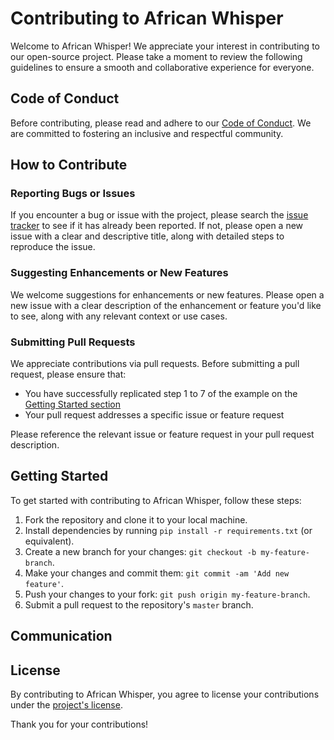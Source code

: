 # Contributing to African Whisper

Welcome to African Whisper! We appreciate your interest in contributing to our open-source project. Please take a moment to review the following guidelines to ensure a smooth and collaborative experience for everyone.

## Code of Conduct

Before contributing, please read and adhere to our [Code of Conduct](https://github.com/KevKibe/African-Whisper/blob/master/DOCS/CODE_OF_CONDUCT.md). We are committed to fostering an inclusive and respectful community.

## How to Contribute

### Reporting Bugs or Issues

If you encounter a bug or issue with the project, please search the [issue tracker](https://github.com/KevKibe/African-Whisper/issues) to see if it has already been reported. If not, please open a new issue with a clear and descriptive title, along with detailed steps to reproduce the issue.

### Suggesting Enhancements or New Features

We welcome suggestions for enhancements or new features. Please open a new issue with a clear description of the enhancement or feature you'd like to see, along with any relevant context or use cases.

### Submitting Pull Requests

We appreciate contributions via pull requests. Before submitting a pull request, please ensure that:

<!-- - Your code follows our [code style guidelines](link-to-code-style-guidelines) -->
- You have successfully replicated step 1 to 7 of the example on the [Getting Started section](https://github.com/KevKibe/African-Whisper/blob/master/README.md) 
- Your pull request addresses a specific issue or feature request

Please reference the relevant issue or feature request in your pull request description.

## Getting Started

To get started with contributing to African Whisper, follow these steps:

1. Fork the repository and clone it to your local machine.
2. Install dependencies by running `pip install -r requirements.txt` (or equivalent).
3. Create a new branch for your changes: `git checkout -b my-feature-branch`.
4. Make your changes and commit them: `git commit -am 'Add new feature'`.
5. Push your changes to your fork: `git push origin my-feature-branch`.
6. Submit a pull request to the repository's `master` branch.

## Communication

<!-- Join our [community forum](link-to-forum) or [chat channel](link-to-chat-channel) to connect with other contributors and project maintainers. -->

## License

By contributing to African Whisper, you agree to license your contributions under the [project's license](https://github.com/KevKibe/African-Whisper/blob/main/LICENSE).

Thank you for your contributions!


